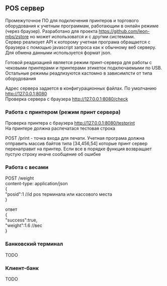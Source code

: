 ## POS сервер  

Промежуточное  ПО  для  подключения  принтеров  и торгового оборудования  к  учетным  программам, работающим  в онлайн режиме (через браузер). 
Разработано для проекта <https://github.com/leon-mbs/zstore> но может использоватся  и с другми системами.  
Сервер  реализует  API к которому учетная програма  обращается  с браузера с  помощью javascript запроса как  к  обычному  веб серверу. 
Для обмена  данными используется  формат json.

Готовой реадизацией является  режим  принт-сервера для работы  с  чековыми  принтерами  и принтерами этикеток подключаемыми  по  USB. 
Остальные  режимы реадлизуются  кастомно  в  зависимлсти от типа  оборудования  

Адрес сервера задается  в  конфигурационных файлах.  По умолчанию http://127.0.0.1:8080  
Проверка  сервера с  браузера  http://127.0.0.1:8080/check  

### Работа с  принтером  (режим принт сервера)
Проверка  принтера с  браузера  http://127.0.0.1:8080/testprint  
На принтере должна распечатася тестовая  строка    

POST /print  - точка  входа для печати.  Учетная програма должна  отправить массив  байтов типа  [34,456,54]  которые  принт сервер 
перенаправит на принтер.  Если все  в  порядке  функция возвращает пустую строку иначе  сообщение об ошибке  


### Работа с весами
POST /weight  
content-type: application/json  
 {  
    "posid":1   //id pos терминала  или кассового места   
 } 
 
 ответ  
 {  
    "success":true,  
    "weight":1.6    //вес     
 } 


 ### Банковский  терминал  
 TODO    


 ### Клиент-банк
 TODO   
 
